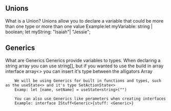 ## Unions 
What is a Union?
    Unions allow you to declare a variable that could be more than one type or more than one value
    Example:let myVariable: string | boolean;
            let myString: "Isaiah"| "Jessie";

## Generics
What are Generics
        Generics provide variables to types. When declaring a string array you can use string[],
        but if you wanted to use the build in array interface array<> you can insert it's type 
        between the alligators Array<string>

        We will be using Generics for built in functions and types, such as the useState<> and it's type SetActionState<>
        Examp: let [name, setName] = useState<string>("")

        You can also use Generics like perameters when creating interfaces
        Example: interface IStuff<Generic>{stuff: <Generic>}
